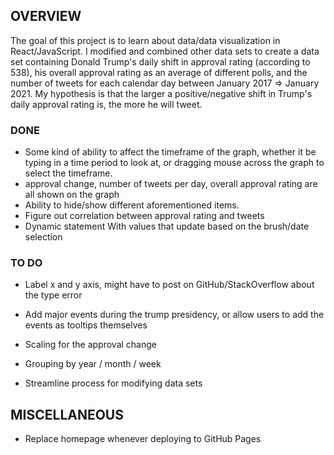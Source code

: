 ## OVERVIEW

The goal of this project is to learn about data/data visualization in React/JavaScript. I modified and combined other data sets to create a data set containing Donald Trump's daily shift in approval rating (according to 538), his overall approval rating as an average of different polls, and the number of tweets for each calendar day between January 2017 => January 2021. My hypothesis is that the larger a positive/negative shift in Trump's daily approval rating is, the more he will tweet.

### DONE
- Some kind of ability to affect the timeframe of the graph, whether it be typing in a time period to look at, or dragging mouse across the graph to select the timeframe.
- approval change, number of tweets per day, overall approval rating are all shown on the graph
- Ability to hide/show different aforementioned items.
- Figure out correlation between approval rating and tweets
- Dynamic statement With values that update based on the brush/date selection
### TO DO

- Label x and y axis, might have to post on GitHub/StackOverflow about the type error

- Add major events during the trump presidency, or allow users to add the events as tooltips themselves

- Scaling for the approval change

- Grouping by year / month / week

- Streamline process for modifying data sets



## MISCELLANEOUS
- Replace homepage whenever deploying to GitHub Pages

